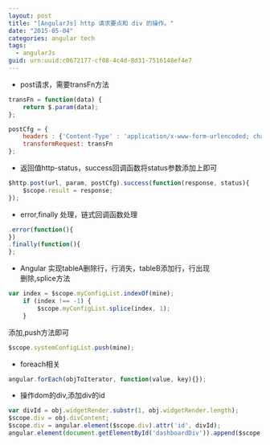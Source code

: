 ```yaml
---
layout: post
title: "[AngularJs] http 请求要点和 div 的操作。"
date: "2015-05-04"
categories: angular tech
tags:
  - angularJs
guid: urn:uuid:c0672177-cf08-4c4d-8d31-7516148ef4e7
---
```


* post请求，需要transFn方法   

~~~javascript    
transFn = function(data) {  
    return $.param(data);  
};  

postCfg = {  
    headers : {'Content-Type' : 'application/x-www-form-urlencoded; charset=UTF-8'},  
  	transformRequest: transFn  
};  

~~~    
* 返回值http-status，success回调函数将status参数添加上即可   

~~~javascript
$http.post(url, param, postCfg).success(function(response, status){  
    $scope.result = response;  
});  

~~~    

* error,finally 处理，链式回调函数处理    

~~~javascript
.error(function(){
})
.finally(function(){
};
~~~

* Angular 实现tableA删除行，行消失，tableB添加行，行出现  
删除,splice方法  

~~~javascript
var index = $scope.myConfigList.indexOf(mine);
    if (index !== -1) {
        $scope.myConfigList.splice(index, 1);
    }
~~~

添加,push方法即可  

~~~javascript
$scope.systemConfigList.push(mine);
~~~

* foreach相关  

~~~javascript
angular.forEach(objToIterator, function(value, key){});
~~~

* 操作dom的div,添加div的id  

~~~javascript
var divId = obj.widgetRender.substr(1, obj.widgetRender.length);
$scope.div = obj.divContent;
$scope.div = angular.element($scope.div).attr('id', divId);
angular.element(document.getElementById('dashboardDiv')).append($scope.div);
~~~
